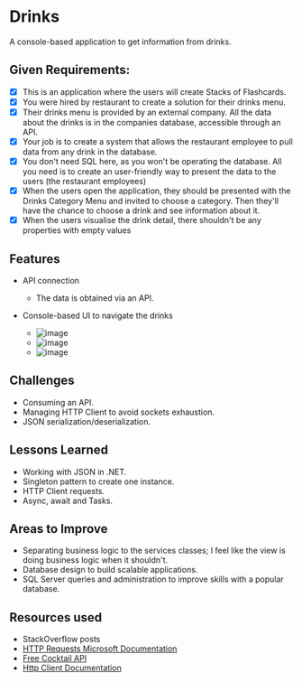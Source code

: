 # Drinks
A console-based application to get information from drinks.

## Given Requirements:

- [x] This is an application where the users will create Stacks of Flashcards.
- [x] You were hired by restaurant to create a solution for their drinks menu.
- [x] Their drinks menu is provided by an external company. All the data about the
drinks is in the companies database, accessible through an API.
- [x] Your job is to create a system that allows the restaurant employee to pull data from any drink in the database.
- [x] You don't need SQL here, as you won't be operating the database. All you need is to create an user-friendly
way to present the data to the users (the restaurant employees)
- [x] When the users open the application, they should be presented with the Drinks Category Menu and invited to choose a category.
Then they'll have the chance to choose a drink and see information about it.
- [x] When the users visualise the drink detail, there shouldn't be any properties with empty values

## Features

- API connection

  - The data is obtained via an API.

- Console-based UI to navigate the drinks

  - ![image](https://github.com/user-attachments/assets/cefa9729-711c-4182-b7ac-1217b3d6722c)
  - ![image](https://github.com/user-attachments/assets/0ddd8153-c212-4cef-8267-8c8ef44f1318)
  - ![image](https://github.com/user-attachments/assets/5af35f64-7e60-4443-b2ac-3ee0cde82c8f)

## Challenges

  - Consuming an API.
  - Managing HTTP Client to avoid sockets exhaustion.
  - JSON serialization/deserialization.

## Lessons Learned

  - Working with JSON in .NET.
  - Singleton pattern to create one instance.
  - HTTP Client requests.
  - Async, await and Tasks.

## Areas to Improve

  - Separating business logic to the services classes; I feel like the view is doing business logic when it shouldn't.
  - Database design to build scalable applications.
  - SQL Server queries and administration to improve skills with a popular database.

##  Resources used

  - StackOverflow posts
  - [HTTP Requests Microsoft Documentation]([https://learn.microsoft.com/en-us/sql/t-sql/queries/from-using-pivot-and-unpivot?view=sql-server-ver16](https://learn.microsoft.com/en-us/dotnet/csharp/tutorials/console-webapiclient))
  - [Free Cocktail API]([https://www.thecocktaildb.com/api.php])
  - [Http Client Documentation](https://learn.microsoft.com/en-us/dotnet/fundamentals/networking/http/httpclient-guidelines)
